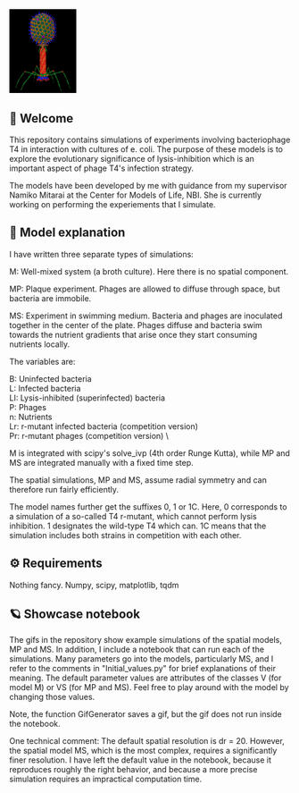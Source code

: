 <img src=T4-logo.png width="120">

## :rocket: Welcome

This repository contains simulations of experiments involving bacteriophage T4 in interaction with cultures of e. coli. The purpose of these models is to explore the evolutionary significance of lysis-inhibition which is an important aspect of phage T4's infection strategy. 

The models have been developed by me with guidance from my supervisor Namiko Mitarai at the Center for Models of Life, NBI. She is currently working on performing the experiements that I simulate.

## :test_tube:  Model explanation

I have written three separate types of simulations:

M: Well-mixed system (a broth culture). Here there is no spatial component.

MP: Plaque experiment. Phages are allowed to diffuse through space, but bacteria are immobile.

MS: Experiment in swimming medium. Bacteria and phages are inoculated together in the center of the plate. Phages diffuse and bacteria swim towards the nutrient gradients that arise once they start consuming nutrients locally.

The variables are:

B: Uninfected bacteria \
L: Infected bacteria \
LI: Lysis-inhibited (superinfected) bacteria \
P: Phages \
n: Nutrients\
Lr: r-mutant infected bacteria (competition version)\
Pr: r-mutant phages (competition version) \

M is integrated with scipy's solve_ivp (4th order Runge Kutta), while MP and MS are integrated manually with a fixed time step.

The spatial simulations, MP and MS, assume radial symmetry and can therefore run fairly efficiently.

The model names further get the suffixes 0, 1 or 1C. Here, 0 corresponds to a simulation of a so-called T4 r-mutant, which cannot perform lysis inhibition. 1 designates the wild-type T4 which can. 1C means that the simulation includes both strains in competition with each other.

## :gear:  Requirements

Nothing fancy. Numpy, scipy, matplotlib, tqdm

## :ringed_planet:  Showcase notebook

The gifs in the repository show example simulations of the spatial models, MP and MS. In addition, I include a notebook that can run each of the simulations. Many parameters go into the models, particularly MS, and I refer to the comments in "Initial_values.py" for brief explanations of their meaning. The default parameter values are attributes of the classes V (for model M) or VS (for MP and MS). Feel free to play around with the model by changing those values.

Note, the function GifGenerator saves a gif, but the gif does not run inside the notebook.

One technical comment: The default spatial resolution is dr = 20. However, the spatial model MS, which is the most complex, requires a significantly finer resolution. I have left the default value in the notebook, because it reproduces roughly the right behavior, and because a more precise simulation requires an impractical computation time.